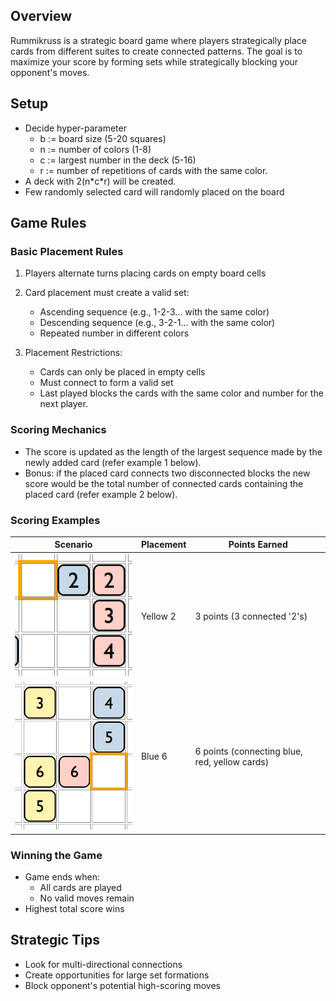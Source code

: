 ## Overview
Rummikruss is a strategic board game where players strategically place cards from different suites to create connected patterns. The goal is to maximize your score by forming sets while strategically blocking your opponent's moves.

## Setup
- Decide hyper-parameter
   + b := board size (5-20 squares)
   + n := number of colors (1-8)
   + c := largest number in the deck (5-16)
   + r := number of repetitions of cards with the same color.
- A deck with 2(n\*c\*r) will be created.
- Few randomly selected card will randomly placed on the board
## Game Rules

### Basic Placement Rules
1. Players alternate turns placing cards on empty board cells
2. Card placement must create a valid set:
   - Ascending sequence (e.g., 1-2-3... with the same color)
   - Descending sequence (e.g., 3-2-1... with the same color)
   - Repeated number in different colors

3. Placement Restrictions:
   - Cards can only be placed in empty cells
   - Must connect to form a valid set
   - Last played blocks the cards with the same color and number for the next player.

### Scoring Mechanics
- The score is updated as the length of the largest sequence made by the newly added card (refer example 1 below).
- Bonus: if the placed card connects two disconnected blocks the new score would be the total number of connected cards containing the placed card (refer example 2 below). 

### Scoring Examples
| Scenario | Placement | Points Earned |
|----------|-----------|---------------|
| ![alt text](image.png) | Yellow 2 | 3 points (3 connected '2's) |
| ![alt text](image-1.png) | Blue 6 | 6 points (connecting blue, red, yellow cards) |

### Winning the Game
- Game ends when:
  - All cards are played
  - No valid moves remain
- Highest total score wins

## Strategic Tips
- Look for multi-directional connections
- Create opportunities for large set formations
- Block opponent's potential high-scoring moves
